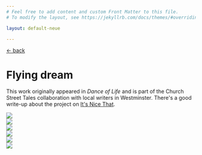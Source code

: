 ```yaml
---
# Feel free to add content and custom Front Matter to this file.
# To modify the layout, see https://jekyllrb.com/docs/themes/#overriding-theme-defaults

layout: default-neue

---
```

[← back](comics)
# Flying dream

This work originally appeared in *Dance of Life* and is part of the Church Street Tales collaboration with local writers in Westminster. There's a good write-up about the project on [It's Nice That](https://www.itsnicethat.com/articles/dance-of-life-royal-college-of-art-london-print-studio-publication-221018).

![](images/fd_1.png)  
![](images/fd_2.png)  
![](images/fd_3.png)  
![](images/fd_4.png)  
![](images/fd_5.png)  
![](images/fd_6.png)  
